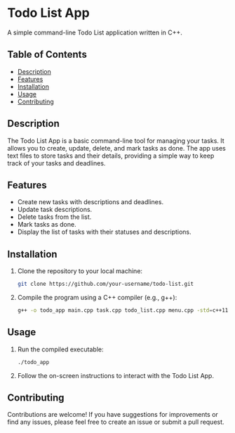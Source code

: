 # Todo List App

A simple command-line Todo List application written in C++.

## Table of Contents

- [Description](#description)
- [Features](#features)
- [Installation](#installation)
- [Usage](#usage)
- [Contributing](#contributing)

## Description

The Todo List App is a basic command-line tool for managing your tasks. It allows you to create, update, delete, and mark tasks as done. The app uses text files to store tasks and their details, providing a simple way to keep track of your tasks and deadlines.

## Features

- Create new tasks with descriptions and deadlines.
- Update task descriptions.
- Delete tasks from the list.
- Mark tasks as done.
- Display the list of tasks with their statuses and descriptions.

## Installation

1. Clone the repository to your local machine:

   ```sh
   git clone https://github.com/your-username/todo-list.git
   ```

2. Compile the program using a C++ compiler (e.g., g++):

   ```sh
   g++ -o todo_app main.cpp task.cpp todo_list.cpp menu.cpp -std=c++11
   ```

## Usage

1. Run the compiled executable:

   ```sh
   ./todo_app
   ```

2. Follow the on-screen instructions to interact with the Todo List App.

## Contributing

Contributions are welcome! If you have suggestions for improvements or find any issues, please feel free to create an issue or submit a pull request.